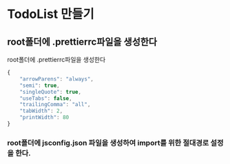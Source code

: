# TodoList 만들기


## root폴더에 .prettierrc파일을 생성한다

root폴더에 .prettierrc파일을 생성한다
```javascript
{
    "arrowParens": "always",
    "semi": true,
    "singleQuote": true,
    "useTabs": false,
    "trailingComma": "all",
    "tabWidth": 2,
    "printWidth": 80
}

```

### root폴더에 jsconfig.json 파일을 생성하여 import를 위한 절대경로 설정을 한다.

